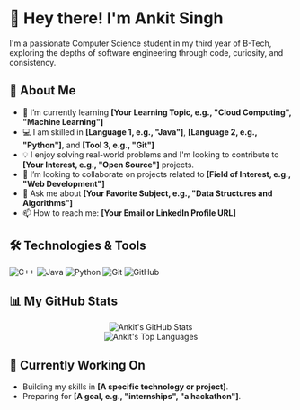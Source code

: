 <h1>👋 Hey there! I'm Ankit Singh</h1>

<p>I'm a passionate Computer Science student in my third year of B-Tech, exploring the depths of software engineering through code, curiosity, and consistency.</p>

## 🧐 About Me

* 🌱 I’m currently learning **[Your Learning Topic, e.g., "Cloud Computing", "Machine Learning"]**
* 💻 I am skilled in **[Language 1, e.g., "Java"]**, **[Language 2, e.g., "Python"]**, and **[Tool 3, e.g., "Git"]**
* 💡 I enjoy solving real-world problems and I'm looking to contribute to **[Your Interest, e.g., "Open Source"]** projects.
* 👯 I’m looking to collaborate on projects related to **[Field of Interest, e.g., "Web Development"]**
* 💬 Ask me about **[Your Favorite Subject, e.g., "Data Structures and Algorithms"]**
* 📫 How to reach me: **[Your Email or LinkedIn Profile URL]**

## 🛠️ Technologies & Tools

<p>
    <img src="https://img.shields.io/badge/C++-00599C?style=for-the-badge&logo=cplusplus&logoColor=white" alt="C++">
    <img src="https://img.shields.io/badge/Java-F89820?style=for-the-badge&logo=java&logoColor=white" alt="Java">
    <img src="https://img.shields.io/badge/Python-3776AB?style=for-the-badge&logo=python&logoColor=white" alt="Python">
    <img src="https://img.shields.io/badge/Git-F05032?style=for-the-badge&logo=git&logoColor=white" alt="Git">
    <img src="https://img.shields.io/badge/GitHub-181717?style=for-the-badge&logo=github&logoColor=white" alt="GitHub">
</p>

## 📊 My GitHub Stats

<p align="center">
  <img src="https://github-readme-stats.vercel.app/api?username=Ankit863326&show_icons=true&theme=radical&rank_icon=github" alt="Ankit's GitHub Stats">
  <br>
  <img src="https://github-readme-stats.vercel.app/api/top-langs/?username=Ankit863326&layout=compact&theme=radical" alt="Ankit's Top Languages">
</p>

## 🌱 Currently Working On

* Building my skills in **[A specific technology or project]**.
* Preparing for **[A goal, e.g., "internships", "a hackathon"]**.
